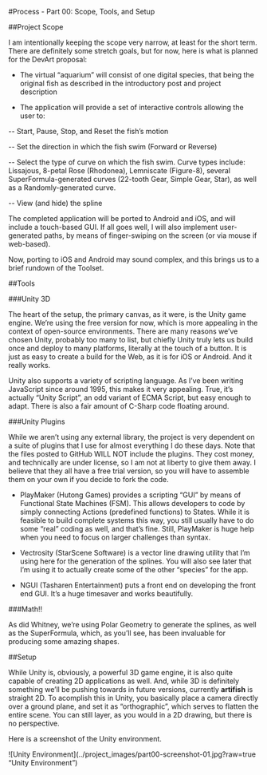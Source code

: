 #Process - Part 00: Scope, Tools, and Setup

##Project Scope

I am intentionally keeping the scope very narrow, at least for the short term.  There are definitely some stretch goals, but for now, here is what is planned for the DevArt proposal:

- The virtual “aquarium” will consist of one digital species, that being the original fish as described in the introductory post and project description

- The application will provide a set of interactive controls allowing the user to:

-- Start, Pause, Stop, and Reset the fish’s motion

-- Set the direction in which the fish swim (Forward or Reverse)

-- Select the type of curve on which the fish swim.  Curve types include: Lissajous, 8-petal Rose (Rhodonea), Lemniscate (Figure-8), several SuperFormula-generated curves (22-tooth Gear, Simple Gear, Star), as well as a Randomly-generated curve.

-- View (and hide) the spline

The completed application will be ported to Android and iOS, and will include a touch-based GUI.  If all goes well, I will also implement user-generated paths, by means of finger-swiping on the screen (or via mouse if web-based).

Now, porting to iOS and Android may sound complex, and this brings us to a brief rundown of the Toolset.

##Tools

###Unity 3D

The heart of the setup, the primary canvas, as it were, is the Unity game engine.  We’re using the free version for now, which is more appealing in the context of open-source environments.  There are many reasons we’ve chosen Unity, probably too many to list, but chiefly Unity truly lets us build once and deploy to many platforms, literally at the touch of a button.  It is just as easy to create a build for the Web, as it is for iOS or Android.  And it really works.

Unity also supports a variety of scripting language.  As I’ve been writing JavaScript since around 1995, this makes it very appealing.  True, it’s actually “Unity Script”, an odd variant of ECMA Script, but easy enough to adapt.  There is also a fair amount of C-Sharp code floating around.

###Unity Plugins

While we aren’t using any external library, the project is very dependent on a suite of plugins that I use for almost everything I do these days.  Note that the files posted to GitHub WILL NOT include the plugins.  They cost money, and technically are under license, so I am not at liberty to give them away. I believe that they all have a free trial version, so you will have to assemble them on your own if you decide to fork the code.

- PlayMaker (Hutong Games) provides a scripting “GUI” by means of Functional State Machines (FSM).  This allows developers to code by simply connecting Actions (predefined functions) to States.  While it is feasible to build complete systems this way, you still usually have to do some “real” coding as well, and that’s fine.  Still, PlayMaker is huge help when you need to focus on larger challenges than syntax.

- Vectrosity (StarScene Software) is a vector line drawing utility that I’m using here for the generation of the splines.  You will also see later that I’m using it to actually create some of the other “species” for the app.

- NGUI (Tasharen Entertainment) puts a front end on developing the front end GUI.  It’s a huge timesaver and works beautifully.

###Math!!

As did Whitney, we’re using Polar Geometry to generate the splines, as well as the SuperFormula, which, as you’ll see, has been invaluable for producing some amazing shapes.

##Setup

While Unity is, obviously, a powerful 3D game engine, it is also quite capable of creating 2D applications as well.  And, while 3D is definitely something we’ll be pushing towards in future versions, currently **artifish** is straight 2D.  To acomplish this in Unity, you basically place a camera directly over a ground plane, and set it as “orthographic”, which serves to flatten the entire scene.  You can still layer, as you would in a 2D drawing, but there is no perspective.

Here is a screenshot of the Unity environment.

![Unity Environment](../project_images/part00-screenshot-01.jpg?raw=true “Unity Environment”)



